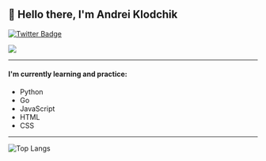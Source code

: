 ## 👋 Hello there, I'm Andrei Klodchik

<a href="https://twitter.com/AndreiKlodchik">
    <img src="https://img.shields.io/badge/Twitter-blue?style=for-the-badge&logo=twitter&logoColor=white" alt="Twitter Badge">
</a>

![](https://komarev.com/ghpvc/?username=AndreiKlodchik)

---

#### I'm currently learning and practice:
 - Python
 - Go
 - JavaScript
 - HTML
 - CSS

---

![Top Langs](https://github-readme-stats.vercel.app/api/top-langs/?username=AndreiKlodchik&layout=compact)

